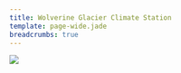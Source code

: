```yaml
---
title: Wolverine Glacier Climate Station
template: page-wide.jade
breadcrumbs: true
---
```


<div class="row">
  <div class="col-md-10 col-xs-12 col-md-offset-1">
  <img src="img/Wolverine_CS_Diagram.png" class="img-responsive">
  </div>
</div>
